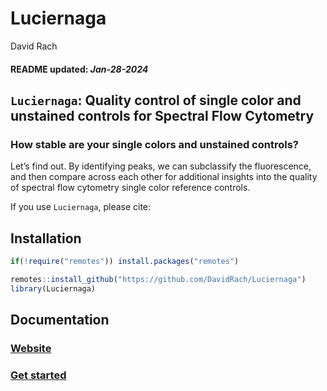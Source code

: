 Luciernaga
================
David Rach
<h4>  
README updated: <i>Jan-28-2024</i>  
</h4>

<!-- To modify Package/Title/Description/Authors fields, edit the DESCRIPTION file -->

## `Luciernaga`: Quality control of single color and unstained controls for Spectral Flow Cytometry

### How stable are your single colors and unstained controls?

Let’s find out. By identifying peaks, we can subclassify the
fluorescence, and then compare across each other for additional insights
into the quality of spectral flow cytometry single color reference
controls.

If you use `Luciernaga`, please cite:

<!-- Modify this by editing the file: inst/CITATION  -->

## Installation

``` r
if(!require("remotes")) install.packages("remotes")

remotes::install_github("https://github.com/DavidRach/Luciernaga")
library(Luciernaga)
```

## Documentation

### [Website](https://davidrach.github.io/Luciernaga)

### [Get started](https://davidrach.github.io/Luciernaga/articles/Luciernaga)

<br>
